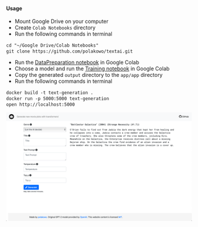 #### Usage

- Mount Google Drive on your computer
- Create `Colab Notebooks` directory
- Run the following commands in terminal
```
cd "~/Google Drive/Colab Notebooks"
git clone https://github.com/polakowo/textai.git
```
- Run the [DataPreparation notebook](https://nbviewer.jupyter.org/github/polakowo/textai/blob/master/MoviePlots/DataPreparation.ipynb) in Google Colab
- Choose a model and run the [Training notebook](https://nbviewer.jupyter.org/github/polakowo/textai/blob/master/MoviePlots/text_generation/with-titles/GPT-2/Training.ipynb) in Google Colab
- Copy the generated `output` directory to the `app/app` directory
- Run the following commands in terminal
```
docker build -t text-generation .
docker run -p 5000:5000 text-generation
open http://localhost:5000
```

![Web app screenshot](app.png)
